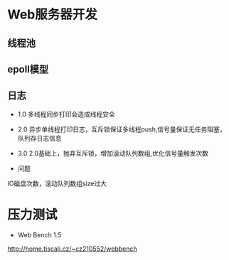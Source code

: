# Web服务器开发
## 线程池
## epoll模型
## 日志
- 1.0
多线程同步打印会造成线程安全
- 2.0
异步单线程打印日志，互斥锁保证多线程push,信号量保证无任务阻塞，队列存日志信息
- 3.0
2.0基础上，抛弃互斥锁，增加滚动队列数组,优化信号量触发次数

- 问题

IO磁盘次数，滚动队列数组size过大

# 压力测试
- Web Bench 1.5


http://home.tiscali.cz/~cz210552/webbench
